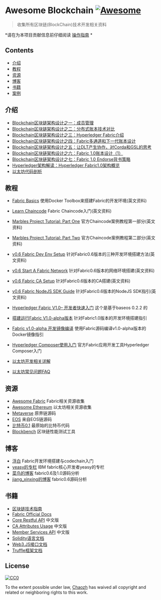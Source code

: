 # Awesome Blockchain [![Awesome](https://cdn.rawgit.com/sindresorhus/awesome/d7305f38d29fed78fa85652e3a63e154dd8e8829/media/badge.svg)](https://github.com/sindresorhus/awesome)

>  收集所有区块链(BlockChain)技术开发相关资料

*请在为本项目贡献信息前仔细阅读 [操作指南](.github/contributing.md) *

## Contents

- [介绍](#介绍)
- [教程](#教程)
- [资源](#资源)
- [博客](#博客)
- [书籍](#书籍)
- [案例](#案例)


## 介绍

- [Blockchain区块链架构设计之一：成员管理](https://zhuanlan.zhihu.com/p/23356616)
- [Blockchain区块链架构设计之二：分布式账本技术对比](https://zhuanlan.zhihu.com/p/23463699)
- [Blockchain区块链架构设计之三：Hyperledger Fabric介绍](https://zhuanlan.zhihu.com/p/23947372)
- [Blockchain区块链架构设计之四：Fabric多通道和下一代账本设计](https://zhuanlan.zhihu.com/p/24605987)
- [Blockchain区块链架构设计之五：让DLT产生协作，对Corda和GSL的思考](https://zhuanlan.zhihu.com/p/25061575)
- [Blockchain区块链架构设计之六：Fabric 1.0账本设计（1）](https://zhuanlan.zhihu.com/p/25119939)
- [Blockchain区块链架构设计之七：Fabric 1.0 Endorse背书策略](https://zhuanlan.zhihu.com/p/25295608)
- [Hyperledger架构解读：Hyperledger Fabric1.0架构概览](http://www.wanbizu.com/blockchain/201702078984.html)
- [以太坊代码剖析](http://ethfans.org/topics/227)

## 教程

- [Fabric Basics](https://github.com/angrbrd/hyperledger-fabric-basics)  使用Docker Toolbox来搭建Fabric的开发环境(英文资料)
- [Learn Chaincode](https://github.com/IBM-Blockchain/learn-chaincode) Fabric Chaincode入门(英文资料)
- [Marbles Project Tutorial: Part One](https://github.com/IBM-Blockchain/marbles/blob/master/docs/tutorial_part1.md) 官方Chaincode案例教程第一部分(英文资料)
- [Marbles Project Tutorial: Part Two](https://github.com/IBM-Blockchain/marbles/blob/master/docs/tutorial_part2.md) 官方Chaincode案例教程第二部分(英文资料)
- [v0.6 Fabric Dev Env Setup](https://github.com/hyperledger/fabric/blob/v0.6/docs/Setup/Chaincode-setup.md) 针对Fabric0.6版本的三种开发环境搭建方法(英文资料)
- [v0.6 Start A Fabric Network](https://github.com/hyperledger/fabric/blob/v0.6/docs/Setup/Network-setup.md) 针对Fabric0.6版本的网络环境搭建(英文资料)
- [v0.6 Fabric CA Setup](https://github.com/hyperledger/fabric/blob/v0.6/docs/Setup/ca-setup.md) 针对Fabric0.6版本的CA搭建(英文资料)
- [v0.6 Fabric NodeJS SDK Guide](https://github.com/hyperledger/fabric/blob/v0.6/docs/nodeSDK/node-sdk-guide.md) 针对Fabric0.6版本的NodeJS SDK指引(英文资料)
- [Hyperledger Fabric V1.0– 开发者快速入门](https://zhuanlan.zhihu.com/p/25070745) 这个是基于baseos 0.2.2 的
- [搭建运行Fabric V1.0-alpha版本](http://blog.csdn.net/kojhliang/article/details/66971404) 针对Fabric1.0版本的开发环境搭建指引
- [Fabric v1.0-alpha 开发镜像编译](http://blog.csdn.net/remote_roamer/article/details/70228662) 使用Fabric源码编译v1.0-alpha版本的Docker镜像指引
- [Hyperledger Composer使用入门](http://www.jianshu.com/p/7bc258810b77) 官方Fabric应用开发工具Hyperledger Composer入门

- [以太坊开发相关详解](http://me.tryblockchain.org/)
- [以太坊常见问题FAQ](http://8btc.com/thread-23195-1-1.html)

## 资源

- [Awesome Fabric](https://github.com/chaozh/awesome-blockchain/tree/master/Hyperledger%20Fabric) Fabric相关资源收集
- [Awesome Ethereum](https://github.com/chaozh/awesome-blockchain/tree/master/Ethereum) 以太坊相关资源收集
- [Metaverse](https://github.com/mvs-org/metaverse) 原界链源码
- [EOS](https://github.com/EOSIO/eos) 来自EOS链源码
- [比特币0.1](https://github.com/fkysly/bitcoin0.1.0) 最原始的比特币代码
- [Blockbench](https://github.com/ooibc88/blockbench) 区块链性能测试工具

## 博客

- [浮白](http://fubai.tech/)  Fabric开发环境搭建与codechain入门
- [yeasy的专栏](http://blog.csdn.net/yeasy) IBM fabric核心开发者yeasy的专栏
- [菜鸟的博客](http://blog.csdn.net/xjmtxwd24/) fabric0.6及1.0源码分析
- [jiang_xinxing的博客](http://blog.csdn.net/jiang_xinxing/article/category/6642179) fabric0.6源码分析

## 书籍

- [区块链技术指南](https://yeasy.gitbooks.io/blockchain_guide)
- [Fabric Official Docs](https://hyperledger-fabric.readthedocs.io/en/latest/)
- [Core Restful API](https://github.com/hyperledgerchina/fabric_zh_CN/blob/v0.6_zh_CN/zh_CN/API/CoreAPI.md)  中文版
- [CA Attributes Usage](https://github.com/hyperledgerchina/fabric_zh_CN/blob/v0.6_zh_CN/zh_CN/API/AttributesUsage.md) 中文版
- [Member Services API](https://github.com/hyperledgerchina/fabric_zh_CN/blob/v0.6_zh_CN/zh_CN/API/MemberServicesAPI.md) 中文版
- [Solidity语言文档](http://www.tryblockchain.org/)
- [Web3.JS接口文档](http://web3.tryblockchain.org/)
- [Truffle框架文档](http://truffle.tryblockchain.org/)

## License

[![CC0](http://mirrors.creativecommons.org/presskit/buttons/88x31/svg/cc-zero.svg)](https://creativecommons.org/publicdomain/zero/1.0/)

To the extent possible under law, [Chaozh](http://www.chaozh.com) has waived all copyright and related or neighboring rights to this work.
